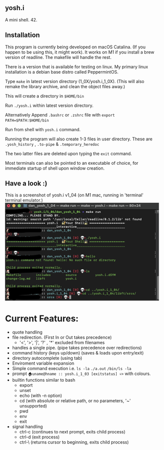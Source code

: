 ## yosh.i
A mini shell. 42.

## Installation

This program is currently being developed on macOS Catalina. (If you happen to be using this, it might work).
It works on M1 if you install a brew version of readline. The makefile will handle the rest.

There is a version that is available for testing on linux. My primary linux installation
is a debian base distro called PeppermintOS.

Type `` make `` in latest version directory (1_0X/yosh.i_1_0X). (This will also remake the library archive, and clean the object files away.)

This will create a directory in `` $HOME/bin ``

Run `` ./yosh.i `` within latest version directory.

Alternatively Append `` .bashrc `` or `` .zshrc `` file with `` export PATH=$PATH:$HOME/bin ``

Run from shell with `` yosh.i `` command.

Running the program will also create 1-3 files in user directory.
These are `` .yosh_history `` , `` .to-pipe `` & `` .temporary_heredoc ``

The two latter files are deleted upon typing the `` exit `` command.

Most terminals can also be pointed to an executable of choice, for immediate startup of shell upon window creation.

## Have a look :)

This is a screenshot of yosh.i v1_04 (on M1 mac, running in 'terminal' terminal emulator.)
![yosh.i M1 Terminal](https://github.com/pippin-29/yosh.i/blob/main/Screenshot2.png?raw=true)

# Current Features:
 - quote handling
 - file redirection. (First In or Out takes precedence)
	-  '<', '>', '|', '?' , '*' excluded from filenames
 - handles a single pipe. (pipe takes precedence over redirections)
 - command history (keys up/down) (saves & loads upon entry/exit)
 - directory autocomplete (using tab)
 - Enviroment variable expansion
 - Simple command execution i.e.    `` ls -la `` ``./a.out`` ``/bin/ls -la``
 - prompt ``🏠uname@hname :: yosh.i_1_03 [exitstatus] 💀>`` with colours.
 - builtin functions similar to bash
	-  export
	-  unset
	-  echo (with -n option)
	-  cd (with absolute or relative path, or no parameters, '~' unsupported)
	-  pwd
	-  env
	-  exit
 - signal handling
	-  ctrl-c (continues to next prompt, exits child process)
	-  ctrl-d (exit process)
	-  ctrl-\ (returns cursor to beginning, exits child process)



